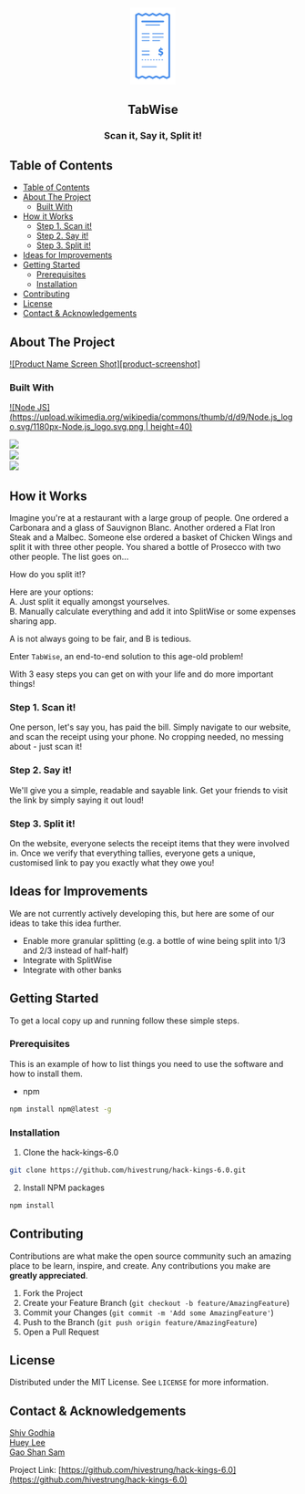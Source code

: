 <!--
*** Thanks for checking out this README Template. If you have a suggestion that would
*** make this better, please fork the repo and create a pull request or simply open
*** an issue with the tag "enhancement".
*** Thanks again! Now go create something AMAZING! :D
***
***
***
*** To avoid retyping too much info. Do a search and replace for the following:
*** github_username, repo, twitter_handle, email
-->





<!-- PROJECT SHIELDS -->
<!--
*** I'm using markdown "reference style" links for readability.
*** Reference links are enclosed in brackets [ ] instead of parentheses ( ).
*** See the bottom of this document for the declaration of the reference variables
*** for contributors-url, forks-url, etc. This is an optional, concise syntax you may use.
*** https://www.markdownguide.org/basic-syntax/#reference-style-links
-->
<!-- [![Contributors][contributors-shield]][contributors-url]
[![Forks][forks-shield]][forks-url]
[![Stargazers][stars-shield]][stars-url]
[![Issues][issues-shield]][issues-url]
[![MIT License][license-shield]][license-url]
[![LinkedIn][linkedin-shield]][linkedin-url] -->



<!-- PROJECT LOGO -->
<br />
<p align="center">
  <a href="https://github.com/hivestrung/hack-kings-6.0">
    <img src="images/logo.png" alt="Logo" width="80" height="134">
  </a>
  <h2 align="center">TabWise</h3>

  <h3 align="center">
    Scan it, Say it, Split it!
  </p>
</p>



<!-- TABLE OF CONTENTS -->
## Table of Contents

- [Table of Contents](#table-of-contents)
- [About The Project](#about-the-project)
  - [Built With](#built-with)
- [How it Works](#how-it-works)
  - [Step 1. Scan it!](#step-1-scan-it)
  - [Step 2. Say it!](#step-2-say-it)
  - [Step 3. Split it!](#step-3-split-it)
- [Ideas for Improvements](#ideas-for-improvements)
- [Getting Started](#getting-started)
  - [Prerequisites](#prerequisites)
  - [Installation](#installation)
- [Contributing](#contributing)
- [License](#license)
- [Contact & Acknowledgements](#contact--acknowledgements)



<!-- ABOUT THE PROJECT -->
## About The Project

[![Product Name Screen Shot][product-screenshot]](https://example.com)



### Built With
[![Node JS](https://upload.wikimedia.org/wikipedia/commons/thumb/d/d9/Node.js_logo.svg/1180px-Node.js_logo.svg.png | height=40)](https://nodejs.org/en)

<a href="[www.nodejs.org](https://nodejs.org/en/)" target="_blank"><img src="https://upload.wikimedia.org/wikipedia/commons/thumb/d/d9/Node.js_logo.svg/1180px-Node.js_logo.svg.png" height="65"></a>  
<a href="w[ww.nodejs.org](http://mongodb.com)" target="_blank"><img src="https://webassets.mongodb.com/_com_assets/cms/MongoDB_Logo_FullColorBlack_RGB-4td3yuxzjs.png" style="height:60px;"></a>  
<a href="http://tabscanner.com" target="_blank"><img src="https://tabscanner.com/wp-content/uploads/2018/09/tab-scanner-logo-cropped.png" style="height:45px;"></a>

<!-- USAGE EXAMPLES -->
## How it Works

Imagine you're at a restaurant with a large group of people. One ordered a Carbonara and a glass of Sauvignon Blanc. Another ordered a Flat Iron Steak and a Malbec. Someone else ordered a basket of Chicken Wings and split it with three other people. You shared a bottle of Prosecco with two other people. The list goes on...

How do you split it!?

Here are your options:  
A. Just split it equally amongst yourselves.  
B. Manually calculate everything and add it into SplitWise or some expenses sharing app. 

A is not always going to be fair, and B is tedious.

Enter `TabWise`, an end-to-end solution to this age-old problem!

With 3 easy steps you can get on with your life and do more important things!

### Step 1. Scan it!
One person, let's say you, has paid the bill. Simply navigate to our website, and scan the receipt using your phone. No cropping needed, no messing about - just scan it!

### Step 2. Say it!
We'll give you a simple, readable and sayable link. Get your friends to visit the link by simply saying it out loud!

### Step 3. Split it!
On the website, everyone selects the receipt items that they were involved in. Once we verify that everything tallies, everyone gets a unique, customised link to pay you exactly what they owe you!

<!-- ROADMAP -->
## Ideas for Improvements

<!-- See the [open issues](https://github.com/hivestrung/hack-kings-6.0/issues) for a list of proposed features (and known issues). -->

We are not currently actively developing this, but here are some of our ideas to take this idea further.

- Enable more granular splitting (e.g. a bottle of wine being split into 1/3 and 2/3 instead of half-half)
- Integrate with SplitWise
- Integrate with other banks

<!-- GETTING STARTED -->
## Getting Started

To get a local copy up and running follow these simple steps.

### Prerequisites

This is an example of how to list things you need to use the software and how to install them.
* npm
```sh
npm install npm@latest -g
```

### Installation
 
1. Clone the hack-kings-6.0
```sh
git clone https://github.com/hivestrung/hack-kings-6.0.git
```
2. Install NPM packages
```sh
npm install
```




<!-- CONTRIBUTING -->
## Contributing

Contributions are what make the open source community such an amazing place to be learn, inspire, and create. Any contributions you make are **greatly appreciated**.

1. Fork the Project
2. Create your Feature Branch (`git checkout -b feature/AmazingFeature`)
3. Commit your Changes (`git commit -m 'Add some AmazingFeature'`)
4. Push to the Branch (`git push origin feature/AmazingFeature`)
5. Open a Pull Request


<!-- LICENSE -->
## License

Distributed under the MIT License. See `LICENSE` for more information.



<!-- CONTACT -->
## Contact & Acknowledgements

[Shiv Godhia](https://github.com/hivestrung)  
[Huey Lee](https://github.com/hueyy)  
[Gao Shan Sam](https://github.com/firemansamm)

Project Link: [https://github.com/hivestrung/hack-kings-6.0](https://github.com/hivestrung/hack-kings-6.0)
